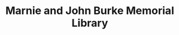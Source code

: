 ---
layout: repo
title: "Marnie and John Burke Memorial Library"
id: 10565
permalink: repos/10565/
---
